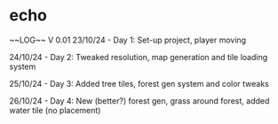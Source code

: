 # echo

\~\~LOG\~\~
V 0.01
23/10/24 - Day 1: Set-up project, player moving

24/10/24 - Day 2: Tweaked resolution, map generation and tile loading system

25/10/24 - Day 3: Added tree tiles, forest gen system and color tweaks

26/10/24 - Day 4: New (better?) forest gen, grass around forest, added water tile (no placement)